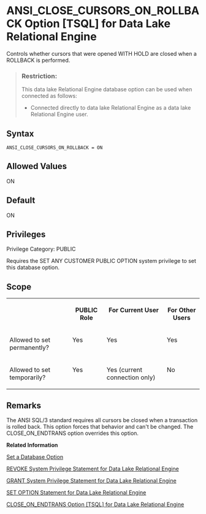 <!-- loioa62c5c2784f21015ae45e582babaa461 -->

# ANSI\_CLOSE\_CURSORS\_ON\_ROLLBACK Option \[TSQL\] for Data Lake Relational Engine

Controls whether cursors that were opened WITH HOLD are closed when a ROLLBACK is performed.



> ### Restriction:  
> This data lake Relational Engine database option can be used when connected as follows:
> 
> -   Connected directly to data lake Relational Engine as a data lake Relational Engine user.



<a name="loioa62c5c2784f21015ae45e582babaa461__section_u1n_l5b_qkb"/>

## Syntax

```
ANSI_CLOSE_CURSORS_ON_ROLLBACK = ON
```



<a name="loioa62c5c2784f21015ae45e582babaa461__iq_refso_330"/>

## Allowed Values

ON



<a name="loioa62c5c2784f21015ae45e582babaa461__iq_refso_331"/>

## Default

ON



<a name="loioa62c5c2784f21015ae45e582babaa461__section_k3c_gxb_3qb"/>

## Privileges

Privilege Category: PUBLIC

Requires the SET ANY CUSTOMER PUBLIC OPTION system privilege to set this database option.



<a name="loioa62c5c2784f21015ae45e582babaa461__iq_refso_325"/>

## Scope


<table>
<tr>
<th valign="top">

 



</th>
<th valign="top">

PUBLIC Role



</th>
<th valign="top">

For Current User



</th>
<th valign="top">

For Other Users



</th>
</tr>
<tr>
<td valign="top">

Allowed to set permanently?



</td>
<td valign="top">

Yes



</td>
<td valign="top">

Yes



</td>
<td valign="top">

Yes



</td>
</tr>
<tr>
<td valign="top">

Allowed to set temporarily?



</td>
<td valign="top">

Yes



</td>
<td valign="top">

Yes \(current connection only\)



</td>
<td valign="top">

No



</td>
</tr>
</table>



<a name="loioa62c5c2784f21015ae45e582babaa461__iq_refso_332"/>

## Remarks

The ANSI SQL/3 standard requires all cursors be closed when a transaction is rolled back. This option forces that behavior and can't be changed. The CLOSE\_ON\_ENDTRANS option overrides this option.

**Related Information**  


[Set a Database Option](set-a-database-option-0dcb893.md "You set options with the SET OPTION statement.")

[REVOKE System Privilege Statement for Data Lake Relational Engine](../080-sql-statements/revoke-system-privilege-statement-for-data-lake-relational-engine-a3eadda.md "Removes specific system privileges from specific users and the right to administer the privilege.")

[GRANT System Privilege Statement for Data Lake Relational Engine](../080-sql-statements/grant-system-privilege-statement-for-data-lake-relational-engine-a3dfcb0.md "Grants specific system privileges to users or roles, with or without administrative rights.")

[SET OPTION Statement for Data Lake Relational Engine](../080-sql-statements/set-option-statement-for-data-lake-relational-engine-a625da7.md "Changes options that affect the behavior of the database and its compatibility with Transact-SQL. Setting the value of an option can change the behavior for all users or an individual user, in either a temporary or permanent scope.")

[CLOSE\_ON\_ENDTRANS Option \[TSQL\] for Data Lake Relational Engine](close-on-endtrans-option-tsql-for-data-lake-relational-engine-a62fbb7.md "Controls closing of cursors at the end of a transaction.")


